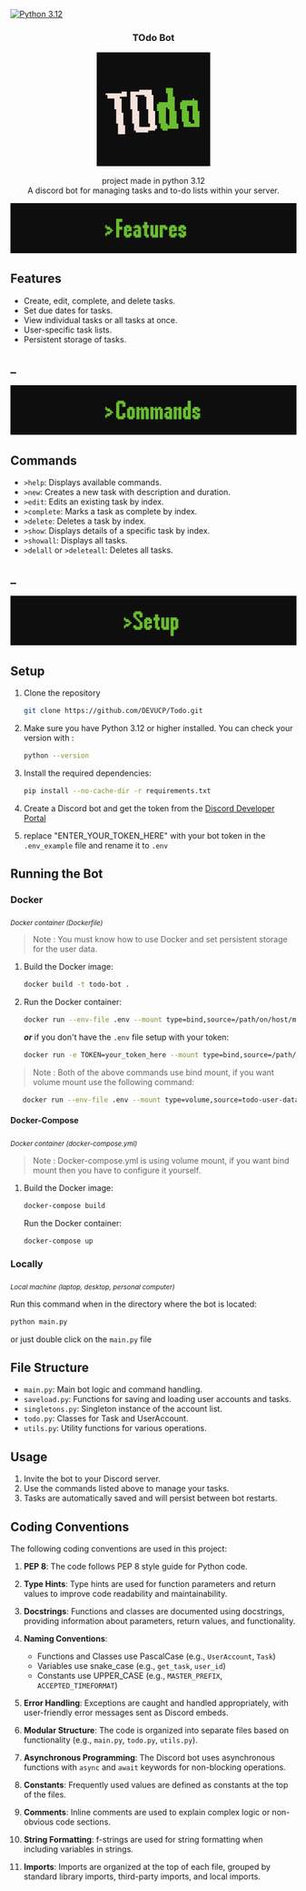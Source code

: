[![Python 3.12](https://img.shields.io/badge/python-3.12-blue.svg)](https://www.python.org/downloads/release/python-312/)

<div align="center">

<h3 align="center">TOdo Bot</h3>
    <img src="assets/Bot-Icon.png" alt="Todo Bot Logo" width="200">
  <p align="center">
    project made in python 3.12
    <br>
    A discord bot for managing tasks and to-do lists within your server.
  </p>
</div>

<div align="center">
  <img src="assets/features-banner.gif" alt="Setup gif" width="">
</div>

## Features

- Create, edit, complete, and delete tasks.
- Set due dates for tasks.
- View individual tasks or all tasks at once.
- User-specific task lists.
- Persistent storage of tasks.

## _

<div align="center">
  <img src="assets/commands-banner.gif" alt="Commands Banner" width="">
</div>

## Commands

- `>help`: Displays available commands.
- `>new`: Creates a new task with description and duration.
- `>edit`: Edits an existing task by index.
- `>complete`: Marks a task as complete by index.
- `>delete`: Deletes a task by index.
- `>show`: Displays details of a specific task by index.
- `>showall`: Displays all tasks.
- `>delall` or `>deleteall`: Deletes all tasks.

## _

<div align="center">
  <img src="assets/setup-banner.gif" alt="Setup gif" width="">
</div>

## Setup

1. Clone the repository

   ```bash
   git clone https://github.com/DEVUCP/Todo.git
   ```

2. Make sure you have Python 3.12 or higher installed.
   You can check your version with :

   ```bash
   python --version
   ```

3. Install the required dependencies:

   ```bash
   pip install --no-cache-dir -r requirements.txt
   ```
   
4. Create a Discord bot and get the token from the [Discord Developer Portal](https://discord.com/developers/applications)
5. replace "ENTER_YOUR_TOKEN_HERE" with your bot token in the `.env_example` file and rename it to `.env`

## Running the Bot

### Docker
<sub><i>Docker container (Dockerfile)</i></sub>

>Note : You must know how to use Docker and set persistent storage for the user data.

1. Build the Docker image:
   ```bash
   docker build -t todo-bot .
   ```


2. Run the Docker container:
   ```bash
   docker run --env-file .env --mount type=bind,source=/path/on/host/machine,target=/Todo/userdata/ todo-bot
   ```
   **_or_** if you don't have the `.env` file setup with your token:

   ```bash
   docker run -e TOKEN=your_token_here --mount type=bind,source=/path/on/host/machine,target=/Todo/userdata/ todo-bot
   ```

>Note : Both of the above commands use bind mount, if you want volume mount use the following command:

```bash
   docker run --env-file .env --mount type=volume,source=todo-user-data,target=/Todo/userdata/ todo-bot
```


#### Docker-Compose
<sub><i>Docker container (docker-compose.yml)</i></sub>

>Note : Docker-compose.yml is using volume mount, if you want bind mount then you have to configure it yourself.

1. Build the Docker image:
   ```bash
   docker-compose build
   ```
   Run the Docker container:
   ```bash
   docker-compose up
   ```


### Locally

<sub><i>Local machine (laptop, desktop, personal computer)</i></sub>

Run this command when in the directory where the bot is located:

   ```bash
   python main.py
   ```

or just double click on the `main.py` file

## File Structure

- `main.py`: Main bot logic and command handling.
- `saveload.py`: Functions for saving and loading user accounts and tasks.
- `singletons.py`: Singleton instance of the account list.
- `todo.py`: Classes for Task and UserAccount.
- `utils.py`: Utility functions for various operations.

## Usage

1. Invite the bot to your Discord server.
2. Use the commands listed above to manage your tasks.
3. Tasks are automatically saved and will persist between bot restarts.

## Coding Conventions

The following coding conventions are used in this project:

1. **PEP 8**: The code follows PEP 8 style guide for Python code.
2. **Type Hints**: Type hints are used for function parameters and return values to improve code readability and maintainability.
3. **Docstrings**: Functions and classes are documented using docstrings, providing information about parameters, return values, and functionality.
4. **Naming Conventions**:

   - Functions and Classes use PascalCase (e.g., `UserAccount`, `Task`)
   - Variables use snake_case (e.g., `get_task`, `user_id`)
   - Constants use UPPER_CASE (e.g., `MASTER_PREFIX`, `ACCEPTED_TIMEFORMAT`)
5. **Error Handling**: Exceptions are caught and handled appropriately, with user-friendly error messages sent as Discord embeds.
6. **Modular Structure**: The code is organized into separate files based on functionality (e.g., `main.py`, `todo.py`, `utils.py`).
7. **Asynchronous Programming**: The Discord bot uses asynchronous functions with `async` and `await` keywords for non-blocking operations.
8. **Constants**: Frequently used values are defined as constants at the top of the files.
9. **Comments**: Inline comments are used to explain complex logic or non-obvious code sections.
10. **String Formatting**: f-strings are used for string formatting when including variables in strings.
11. **Imports**: Imports are organized at the top of each file, grouped by standard library imports, third-party imports, and local imports.
